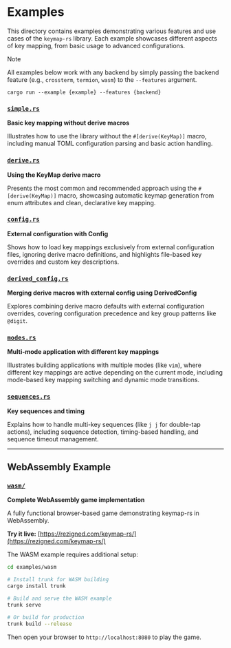 # Examples

This directory contains examples demonstrating various features and use cases of the `keymap-rs` library. Each example showcases different aspects of key mapping, from basic usage to advanced configurations.

> [!NOTE]
>
> All examples below work with any backend by simply passing the backend feature (e.g., `crossterm`, `termion`, `wasm`) to the `--features` argument.
>
> ```
> cargo run --example {example} --features {backend}
> ```

### [`simple.rs`](./simple.rs)
**Basic key mapping without derive macros**

Illustrates how to use the library without the `#[derive(KeyMap)]` macro, including manual TOML configuration parsing and basic action handling.


### [`derive.rs`](./derive.rs)
**Using the KeyMap derive macro**

Presents the most common and recommended approach using the `#[derive(KeyMap)]` macro, showcasing automatic keymap generation from enum attributes and clean, declarative key mapping.


### [`config.rs`](./config.rs)
**External configuration with Config<T>**

Shows how to load key mappings exclusively from external configuration files, ignoring derive macro definitions, and highlights file-based key overrides and custom key descriptions.

### [`derived_config.rs`](./derived_config.rs)
**Merging derive macros with external config using DerivedConfig<T>**

Explores combining derive macro defaults with external configuration overrides, covering configuration precedence and key group patterns like `@digit`.


### [`modes.rs`](./modes.rs)
**Multi-mode application with different key mappings**

Illustrates building applications with multiple modes (like `vim`), where different key mappings are active depending on the current mode, including mode-based key mapping switching and dynamic mode transitions.

### [`sequences.rs`](./sequences.rs)
**Key sequences and timing**

Explains how to handle multi-key sequences (like `j j` for double-tap actions), including sequence detection, timing-based handling, and sequence timeout management.

---

## WebAssembly Example

### [`wasm/`](./wasm/)
**Complete WebAssembly game implementation**

A fully functional browser-based game demonstrating keymap-rs in WebAssembly.

**Try it live:** [https://rezigned.com/keymap-rs/](https://rezigned.com/keymap-rs/)


The WASM example requires additional setup:

```bash
cd examples/wasm

# Install trunk for WASM building
cargo install trunk

# Build and serve the WASM example
trunk serve

# Or build for production
trunk build --release
```

Then open your browser to `http://localhost:8080` to play the game.
